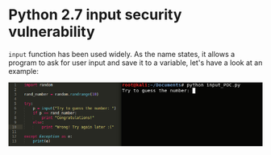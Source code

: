 # Python 2.7 input security vulnerability

``input`` function has been used widely. As the name states, it allows a program to ask for user input and save it to a variable, let's have a look at an example:

<div style="text-align:center"><img src="images/python_input_1.png" /></div>
